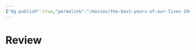 ```yaml
---
{"dg-publish":true,"permalink":"/movies/the-best-years-of-our-lives-1946/","created":"2024-06-18","updated":"2024-06-18"}
---
```



# Review
